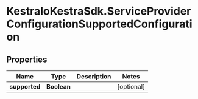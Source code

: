 # KestraIoKestraSdk.ServiceProviderConfigurationSupportedConfiguration

## Properties

Name | Type | Description | Notes
------------ | ------------- | ------------- | -------------
**supported** | **Boolean** |  | [optional] 


